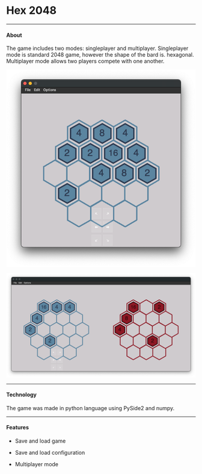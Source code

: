 # Hex 2048

---

#### About

The game includes two modes: singleplayer and multiplayer. Singleplayer mode is standard 2048 game, however the shape of the bard is. hexagonal. Multiplayer mode allows two players compete with one another.

![](https://raw.githubusercontent.com/mwitjez/Hex-2048/master/img/screenshot_1.png)

![](https://raw.githubusercontent.com/mwitjez/Hex-2048/master/img/screenshot_2.png)

---

#### Technology

The game was made in python language using PySide2 and numpy.

---

#### Features

- Save and load game

- Save and load configuration

- Multiplayer mode
